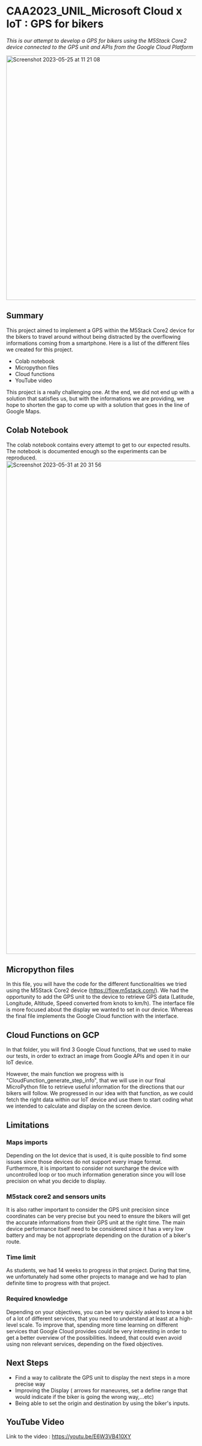 # CAA2023_UNIL_Microsoft Cloud x IoT : GPS for bikers
*This is our attempt to develop a GPS for bikers using the M5Stack Core2 device connected to the GPS unit and APIs from the Google Cloud Platform*

<img width="649" alt="Screenshot 2023-05-25 at 11 21 08" src="https://github.com/Srivathshan-Paramalingam-0505/CAA2023_UNIL_Microsoft/assets/83650518/74967780-58ee-4243-9e4a-c4a76ba07e32">

## Summary
This project aimed to implement a GPS within the M5Stack Core2 device for the bikers to travel around without being distracted by the overflowing informations coming from a smartphone. Here is a list of the different files we created for this project.
* Colab notebook
* Micropython files
* Cloud functions
* YouTube video

This project is a really challenging one. At the end, we did not end up with a solution that satisfies us, but with the informations we are providing, we hope to shorten the gap to come up with a solution that goes in the line of Google Maps.

## Colab Notebook
The colab notebook contains every attempt to get to our expected results. The notebook is documented enough so the experiments can be reproduced.
<img width="1309" alt="Screenshot 2023-05-31 at 20 31 56" src="https://github.com/Srivathshan-Paramalingam-0505/CAA2023_UNIL_Microsoft/assets/83650518/d313d0d2-bfac-4816-8934-b8d04e58eca6">
 
## Micropython files 
In this file, you will have the code for the different functionalities we tried using the M5Stack Core2 device (https://flow.m5stack.com/). 
We had the opportunity to add the GPS unit to the device to retrieve GPS data (Latitude, Longitude, Altitude, Speed converted from knots to km/h). 
The interface file is more focused about the display we wanted to set in our device.
Whereas the final file implements the Google Cloud function with the interface.


## Cloud Functions on GCP
In that folder, you will find 3 Google Cloud functions, that we used to make our tests, in order to extract an image from Google APIs and open it in our IoT device.

However, the main function we progress with is "CloudFunction_generate_step_info", that we will use in our final MicroPython file to retrieve useful information for the directions that our bikers will follow.
We progressed in our idea with that function, as we could fetch the right data within our IoT device and use them to start coding what we intended to calculate and display on the screen device.

## Limitations
### Maps imports
Depending on the Iot device that is used, it is quite possible to find some issues since those devices do not support every image format. Furthermore, it is important to consider not surcharge the device with uncontrolled loop or too much information generation since you will lose precision on what you decide to display.

### M5stack core2 and sensors units
It is also rather important to consider the GPS unit precision since coordinates can be very precise but you need to ensure the bikers will get the accurate informations from their GPS unit at the right time.
The main device performance itself need to be considered since it has a very low battery and may be not appropriate depending on the duration of a biker's route.

### Time limit
As students, we had 14 weeks to progress in that project. During that time, we unfortunately had some other projects to manage and we had to plan definite time to progress with that project.

### Required knowledge
Depending on your objectives, you can be very quickly asked to know a bit of a lot of different services, that you need to understand at least at a high-level scale. To improve that, spending more time learning on different services that Google Cloud provides could be very interesting in order to get a better overview of the possibilities. Indeed, that could even avoid using non relevant services, depending on the fixed objectives.

## Next Steps 
* Find a way to calibrate the GPS unit to display the next steps in a more precise way
* Improving the Display ( arrows for maneuvres, set a define range that would indicate if the biker is going the wrong way,...etc)
* Being able to set the origin and destination by using the biker's inputs.

## YouTube Video
Link to the video : https://youtu.be/E6W3VB410XY
